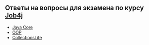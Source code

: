 ## Ответы на вопросы для экзамена по курсу [Job4j](https://job4j.ru/ "https://job4j.ru")

+ [Java Core](Core.md#core)
+ [OOP](OOP.md#oop)
+ [CollectionsLite](CollectionsLite.md#CollectionsLite)


